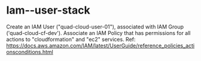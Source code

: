 # Iam--user-stack
Create an IAM User ("quad-cloud-user-01"), associated with IAM Group ('quad-cloud-cf-dev'). Associate an IAM Policy that has permissions for all actions to "cloudformation" and "ec2" services. Ref: https://docs.aws.amazon.com/IAM/latest/UserGuide/reference_policies_actionsconditions.html
